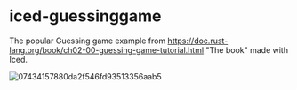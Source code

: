 # iced-guessinggame
The popular Guessing game example from https://doc.rust-lang.org/book/ch02-00-guessing-game-tutorial.html "The book" made with Iced.


![07434157880da2f546fd93513356aab5](https://user-images.githubusercontent.com/57782453/193386592-931e6409-2284-4132-96ce-a13b1f1823d1.png)
